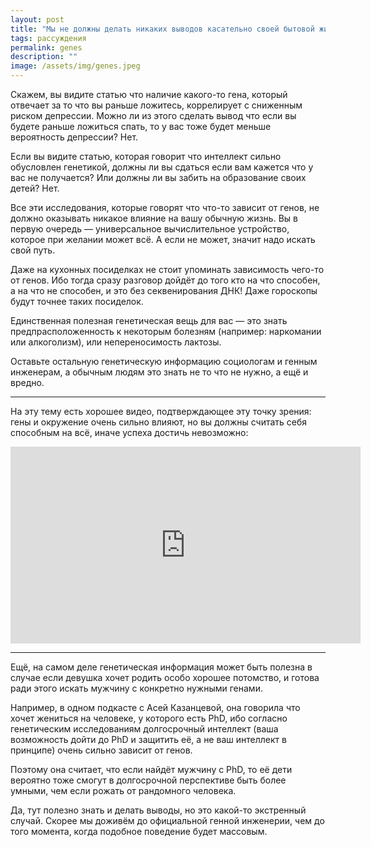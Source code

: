 ```yaml
---
layout: post
title: "Мы не должны делать никаких выводов касательно своей бытовой жизни на основании генетических исследований"
tags: рассуждения
permalink: genes
description: ""
image: /assets/img/genes.jpeg
---
```


Скажем, вы видите статью что наличие какого-то гена, который отвечает за то что вы раньше ложитесь, коррелирует с сниженным риском депрессии. Можно ли из этого сделать вывод что если вы будете раньше ложиться спать, то у вас тоже будет меньше вероятность депрессии? Нет.

Если вы видите статью, которая говорит что интеллект сильно обусловлен генетикой, должны ли вы сдаться если вам кажется что у вас не получается? Или должны ли вы забить на образование своих детей? Нет.

Все эти исследования, которые говорят что что-то зависит от генов, не должно оказывать никакое влияние на вашу обычную жизнь. Вы в первую очередь — универсальное вычислительное устройство, которое при желании может всё. А если не может, значит надо искать свой путь.

Даже на кухонных посиделках не стоит упоминать зависимость чего-то от генов. Ибо тогда сразу разговор дойдёт до того кто на что способен, а на что не способен, и это без секвенирования ДНК! Даже гороскопы будут точнее таких посиделок.

Единственная полезная генетическая вещь для вас — это знать предпрасположенность к некоторым болезням (например: наркомании или алкоголизм), или непереносимость лактозы.

Оставьте остальную генетическую информацию социологам и генным инженерам, а обычным людям это знать не то что не нужно, а ещё и вредно.

---

На эту тему есть хорошее видео, подтверждающее эту точку зрения: гены и окружение очень сильно влияют, но вы должны считать себя способным на всё, иначе успеха достичь невозможно:

<center>
<iframe width="560" height="315" src="https://www.youtube.com/embed/3LopI4YeC4I" title="YouTube video player" frameborder="0" allow="accelerometer; autoplay; clipboard-write; encrypted-media; gyroscope; picture-in-picture" allowfullscreen></iframe>
</center>

---

Ещё, на самом деле генетическая информация может быть полезна в случае если девушка хочет родить особо хорошее потомство, и готова ради этого искать мужчину с конкретно нужными генами.

Например, в одном подкасте с Асей Казанцевой, она говорила что хочет жениться на человеке, у которого есть PhD, ибо согласно генетическим исследованиям долгосрочный интеллект (ваша возможность дойти до PhD и защитить её, а не ваш интеллект в принципе) очень сильно зависит от генов.

Поэтому она считает, что если найдёт мужчину с PhD, то её дети вероятно тоже смогут в долгосрочной перспективе быть более умными, чем если рожать от рандомного человека.

Да, тут полезно знать и делать выводы, но это какой-то экстренный случай. Скорее мы доживём до официальной генной инженерии, чем до того момента, когда подобное поведение будет массовым.